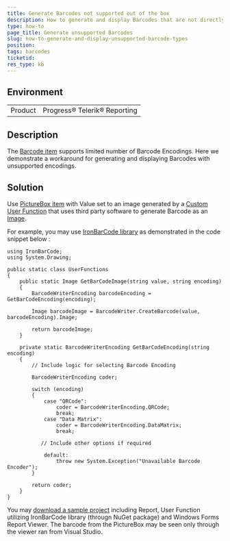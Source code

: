 ```yaml
---
title: Generate Barcodes not supported out of the box
description: How to generate and display Barcodes that are not directly supported by the Barcode report item
type: how-to
page_title: Generate unsupported Barcodes
slug: how-to-generate-and-display-unsupported-barcode-types
position: 
tags: barcodes
ticketid: 
res_type: kb
---
```


## Environment
<table>
	<tr>
		<td>Product</td>
		<td>Progress® Telerik® Reporting</td>
	</tr>
</table>


## Description
The [Barcode item](../report-items-barcode-general) supports limited number of Barcode Encodings. Here we demonstrate a workaround for generating and displaying Barcodes with unsupported encodings.

## Solution
Use [PictureBox item](../report-items-picture-box) with Value set to an image generated by a [Custom User Function](../expressions-user-functions) that uses third party software to generate Barcode as an [Image](https://docs.microsoft.com/en-us/dotnet/api/system.drawing.image?view=netframework-4.8).

For example, you may use [IronBarCode library](https://ironsoftware.com/csharp/barcode/) as demonstrated in the code snippet below :

```CSharp
using IronBarCode;
using System.Drawing;

public static class UserFunctions
{
    public static Image GetBarCodeImage(string value, string encoding)
    {
        BarcodeWriterEncoding barcodeEncoding = GetBarCodeEncoding(encoding);

        Image barcodeImage = BarcodeWriter.CreateBarcode(value, barcodeEncoding).Image;

        return barcodeImage;
    }

    private static BarcodeWriterEncoding GetBarCodeEncoding(string encoding)
    {
        // Include logic for selecting Barcode Encoding

        BarcodeWriterEncoding coder;

        switch (encoding)
        {
            case "QRCode":
                coder = BarcodeWriterEncoding.QRCode;
                break;
            case "Data Matrix":
                coder = BarcodeWriterEncoding.DataMatrix;
                break;
				
           // Include other options if required	
				
            default:
                throw new System.Exception("Unavailable Barcode Encoder");
        }

        return coder;
    }
}
```

You may [download a sample project](https://www.telerik.com/docs/default-source/knowledgebasearticleattachments/reporting/barcodesgenerator.zip?sfvrsn=ae9f891d_2) including Report, User Function utilizing IronBarCode library (througn NuGet package) and Windows Forms Report Viewer. The barcode from the PictureBox may be seen only through the viewer ran from Visual Studio.
